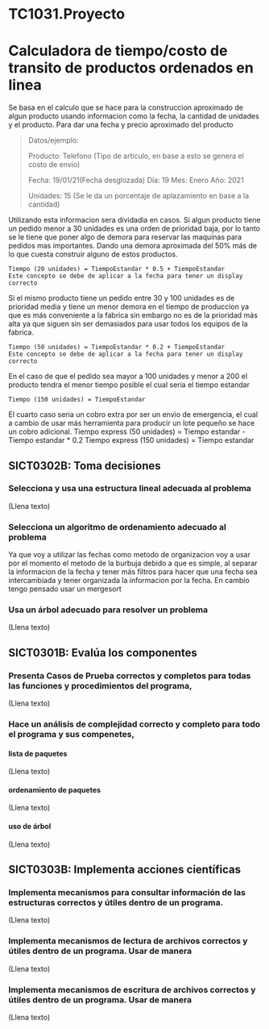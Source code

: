 # TC1031.Proyecto
# Calculadora de tiempo/costo de transito de productos ordenados en linea 
Se basa en el calculo que se hace para la construccion aproximado de algun producto usando informacion como la fecha, la cantidad de unidades y el producto. Para dar una fecha y precio aproximado del producto 

>Datos/ejemplo: 
>
>Producto: Telefono (Tipo de articulo, en base a esto se genera el costo de envio)
>
>Fecha: 19/01/21(Fecha desglozada)
>     Día: 19
>     Mes: Enero
>     Año: 2021
>
>Unidades: 15 (Se le da un porcentaje de aplazamiento en base a la cantidad)
>
>

Utilizando esta informacion sera dividadia en casos. 
Si algun producto tiene un pedido menor a 30 unidades es una orden de prioridad baja, por lo tanto se le tiene que poner algo de demora para reservar las maquinas para pedidos mas importantes. Dando una demora aproximada del 50% más de lo que cuesta construir alguno de estos productos. 

    Tiempo (20 unidades) = TiempoEstandar * 0.5 + TiempoEstandar 
    Este concepto se debe de aplicar a la fecha para tener un display correcto

Si el mismo producto tiene un pedido entre 30 y 100 unidades es de prioridad media y tiene un menor demora en el tiempo de produccion ya que es más conveniente a la fabrica sin embargo no es de la prioridad más alta ya que siguen sin ser demasiados para usar todos los equipos de la fabrica. 

    Tiempo (50 unidades) = TiempoEstandar * 0.2 + TiempoEstandar 
    Este concepto se debe de aplicar a la fecha para tener un display correcto
    
En el caso de que el pedido sea mayor a 100 unidades y menor a 200 el producto tendra el menor tiempo posible el cual seria el tiempo estandar

    Tiempo (150 unidades) = TiempoEstandar
    
El cuarto caso seria un cobro extra por ser un envio de emergencia, el cual a cambio de usar más herramienta para producir un lote pequeño se hace un cobro adicional.
    Tiempo express (50 unidades) = Tiempo estandar - Tiempo estandar * 0.2
    Tiempo express (150 unidades) = Tiempo estandar

## SICT0302B: Toma decisiones 

### Selecciona y usa una estructura lineal adecuada al problema

(Llena texto)


### Selecciona un algoritmo de ordenamiento adecuado al problema
Ya que voy a utilizar las fechas como metodo de organizacion voy a usar por el momento el metodo de la burbuja debido a que es simple, al separar la informacion de la fecha y tener más filtros para hacer que una fecha sea intercambiada y tener organizada la informacion por la fecha. En cambio tengo pensado usar un mergesort 

### Usa un árbol adecuado para resolver un problema

(Llena texto)

## SICT0301B: Evalúa los componentes

### Presenta Casos de Prueba correctos y completos para todas las funciones y procedimientos del programa,

(Llena texto)

### Hace un análisis de complejidad correcto y completo para todo el programa y sus compenetes,

#### lista de paquetes

(Llena texto)

#### ordenamiento de paquetes

(Llena texto)

#### uso de árbol

(Llena texto)

## SICT0303B: Implementa acciones científicas 

### Implementa mecanismos para consultar información de las estructuras correctos y útiles dentro de un programa.

(Llena texto)

### Implementa mecanismos de lectura de archivos correctos y útiles dentro de un programa. Usar de manera

(Llena texto)

### Implementa mecanismos de escritura de archivos correctos y útiles dentro de un programa. Usar de manera

(Llena texto)
